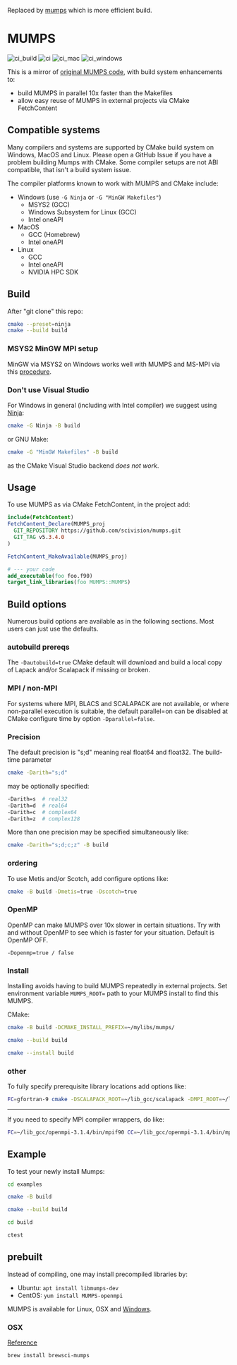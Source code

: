 Replaced by [mumps](https://github.com/scivision/mumps) which is more efficient build.

# MUMPS

![ci_build](https://github.com/scivision/mumps/workflows/ci_build/badge.svg)
![ci](https://github.com/scivision/mumps/workflows/ci/badge.svg)
![ci_mac](https://github.com/scivision/mumps/workflows/ci_mac/badge.svg)
![ci_windows](https://github.com/scivision/mumps/workflows/ci_windows/badge.svg)

This is a mirror of
[original MUMPS code](http://mumps-solver.org),
with build system enhancements to:

* build MUMPS in parallel 10x faster than the Makefiles
* allow easy reuse of MUMPS in external projects via CMake FetchContent

## Compatible systems

Many compilers and systems are supported by CMake build system on Windows, MacOS and Linux.
Please open a GitHub Issue if you have a problem building Mumps with CMake.
Some compiler setups are not ABI compatible, that isn't a build system issue.

The compiler platforms known to work with MUMPS and CMake include:

* Windows (use `-G Ninja` or `-G "MinGW Makefiles"`)
  * MSYS2 (GCC)
  * Windows Subsystem for Linux (GCC)
  * Intel oneAPI
* MacOS
  * GCC (Homebrew)
  * Intel oneAPI
* Linux
  * GCC
  * Intel oneAPI
  * NVIDIA HPC SDK

## Build

After "git clone" this repo:

```sh
cmake --preset=ninja
cmake --build build
```

### MSYS2 MinGW MPI setup

MinGW via MSYS2 on Windows works well with MUMPS and MS-MPI via this [procedure](https://www.scivision.dev/windows-mpi-msys2/).

### Don't use Visual Studio

For Windows in general (including with Intel compiler) we suggest using [Ninja](https://github.com/ninja-build/ninja/releases):

```sh
cmake -G Ninja -B build
```

or GNU Make:

```sh
cmake -G "MinGW Makefiles" -B build
```

as the CMake Visual Studio backend *does not work*.

## Usage

To use MUMPS as via CMake FetchContent, in the project add:

```cmake
include(FetchContent)
FetchContent_Declare(MUMPS_proj
  GIT_REPOSITORY https://github.com/scivision/mumps.git
  GIT_TAG v5.3.4.0
)

FetchContent_MakeAvailable(MUMPS_proj)

# --- your code
add_executable(foo foo.f90)
target_link_libraries(foo MUMPS::MUMPS)
```

## Build options

Numerous build options are available as in the following sections.
Most users can just use the defaults.

### autobuild prereqs

The `-Dautobuild=true` CMake default will download and build a local copy of Lapack and/or Scalapack if missing or broken.

### MPI / non-MPI

For systems where MPI, BLACS and SCALAPACK are not available, or where non-parallel execution is suitable,
the default parallel=on can be disabled at CMake configure time by option `-Dparallel=false`.

### Precision

The default precision is "s;d" meaning real float64 and float32.
The build-time parameter

```sh
cmake -Darith="s;d"
```

may be optionally specified:

```sh
-Darith=s  # real32
-Darith=d  # real64
-Darith=c  # complex64
-Darith=z  # complex128
```

More than one precision may be specified simultaneously like:

```sh
cmake -Darith="s;d;c;z" -B build
```

### ordering

To use Metis and/or Scotch, add configure options like:

```sh
cmake -B build -Dmetis=true -Dscotch=true
```

### OpenMP

OpenMP can make MUMPS over 10x slower in certain situations.
Try with and without OpenMP to see which is faster for your situation.
Default is OpenMP OFF.

`-Dopenmp=true / false`

### Install

Installing avoids having to build MUMPS repeatedly in external projects.
Set environment variable `MUMPS_ROOT=` path to your MUMPS install to find this MUMPS.

CMake:

```sh
cmake -B build -DCMAKE_INSTALL_PREFIX=~/mylibs/mumps/

cmake --build build

cmake --install build
```

### other

To fully specify prerequisite library locations add options like:

```sh
FC=gfortran-9 cmake -DSCALAPACK_ROOT=~/lib_gcc/scalapack -DMPI_ROOT=~/lib_gcc/openmpi-3.1.3
```

---

If you need to specify MPI compiler wrappers, do like:

```sh
FC=~/lib_gcc/openmpi-3.1.4/bin/mpif90 CC=~/lib_gcc/openmpi-3.1.4/bin/mpicc cmake -B build -DMPI_ROOT=~/lib_gcc/openmpi-3.1.4
```

## Example

To test your newly install Mumps:

```sh
cd examples

cmake -B build

cmake --build build

cd build

ctest
```

## prebuilt

Instead of compiling, one may install precompiled libraries by:

* Ubuntu: `apt install libmumps-dev`
* CentOS: `yum install MUMPS-openmpi`

MUMPS is available for Linux, OSX and
[Windows](http://mumps.enseeiht.fr/index.php?page=links).

### OSX

[Reference](http://mumps.enseeiht.fr/index.php?page=links)

```sh
brew install brewsci-mumps
```
